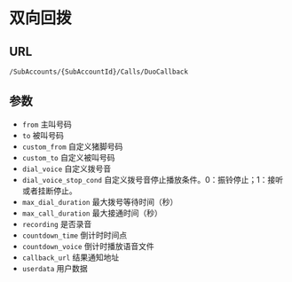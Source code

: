 # 双向回拨

## URL
```
/SubAccounts/{SubAccountId}/Calls/DuoCallback
```

## 参数

- `from`                    主叫号码
- `to`                      被叫号码
- `custom_from`             自定义猪脚号码
- `custom_to`               自定义被叫号码
- `dial_voice`              自定义拨号音
- `dial_voice_stop_cond`    自定义拨号音停止播放条件。0：振铃停止；1：接听或者挂断停止。
- `max_dial_duration`       最大拨号等待时间（秒）
- `max_call_duration`       最大接通时间（秒）
- `recording`               是否录音
- `countdown_time`          倒计时时间点
- `countdown_voice`         倒计时播放语音文件
- `callback_url`            结果通知地址
- `userdata`                用户数据
